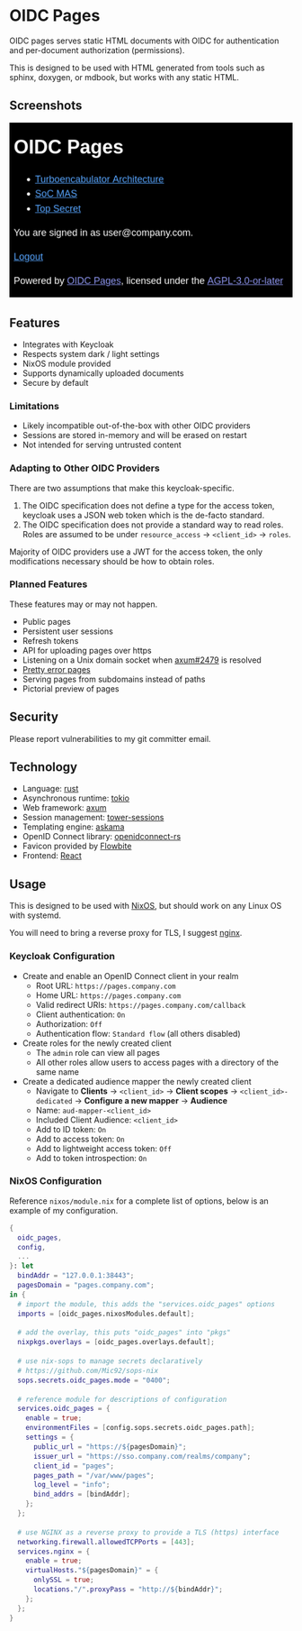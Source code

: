 # OIDC Pages

OIDC pages serves static HTML documents with OIDC for authentication and
per-document authorization (permissions).

This is designed to be used with HTML generated from tools such as sphinx,
doxygen, or mdbook, but works with any static HTML.

## Screenshots

![OIDC Pages index](/screenshots/index.png?raw=true "OIDC Pages index")

## Features

* Integrates with Keycloak
* Respects system dark / light settings
* NixOS module provided
* Supports dynamically uploaded documents
* Secure by default

### Limitations

* Likely incompatible out-of-the-box with other OIDC providers
* Sessions are stored in-memory and will be erased on restart
* Not intended for serving untrusted content

### Adapting to Other OIDC Providers

There are two assumptions that make this keycloak-specific.

1. The OIDC specification does not define a type for the access token,
   keycloak uses a JSON web token which is the de-facto standard.
2. The OIDC specification does not provide a standard way to read roles.
   Roles are assumed to be under `resource_access` -> `<client_id>` -> `roles`.

Majority of OIDC providers use a JWT for the access token,
the only modifications necessary should be how to obtain roles.

### Planned Features

These features may or may not happen.

* Public pages
* Persistent user sessions
* Refresh tokens
* API for uploading pages over https
* Listening on a Unix domain socket when [axum#2479](https://github.com/tokio-rs/axum/pull/2479) is resolved
* [Pretty error pages](https://docs.rs/tower-http/0.5.2/tower_http/services/struct.ServeDir.html#method.not_found_service)
* Serving pages from subdomains instead of paths
* Pictorial preview of pages

## Security

Please report vulnerabilities to my git committer email.

## Technology

* Language: [rust](https://www.rust-lang.org)
* Asynchronous runtime: [tokio](https://tokio.rs)
* Web framework: [axum](https://github.com/tokio-rs/axum)
* Session management: [tower-sessions](https://github.com/maxcountryman/tower-sessions)
* Templating engine: [askama](https://github.com/djc/askama)
* OpenID Connect library: [openidconnect-rs](https://github.com/ramosbugs/openidconnect-rs)
* Favicon provided by [Flowbite](https://flowbite.com/icons)
* Frontend: [React](https://react.dev)

## Usage

This is designed to be used with [NixOS], but should work on any Linux OS with
systemd.

You will need to bring a reverse proxy for TLS, I suggest [nginx].

### Keycloak Configuration

* Create and enable an OpenID Connect client in your realm
  * Root URL: `https://pages.company.com`
  * Home URL: `https://pages.company.com`
  * Valid redirect URIs: `https://pages.company.com/callback`
  * Client authentication: `On`
  * Authorization: `Off`
  * Authentication flow: `Standard flow` (all others disabled)
* Create roles for the newly created client
  * The `admin` role can view all pages
  * All other roles allow users to access pages with a directory of the same name
* Create a dedicated audience mapper the newly created client 
  * Navigate to **Clients** -> `<client_id>` -> **Client scopes**
    -> `<client_id>-dedicated` -> **Configure a new mapper** -> **Audience**
  * Name: `aud-mapper-<client_id>`
  * Included Client Audience: `<client_id>`
  * Add to ID token: `On`
  * Add to access token: `On`
  * Add to lightweight access token: `Off`
  * Add to token introspection: `On`

### NixOS Configuration

Reference `nixos/module.nix` for a complete list of options,
below is an example of my configuration.

```nix
{
  oidc_pages,
  config,
  ...
}: let
  bindAddr = "127.0.0.1:38443";
  pagesDomain = "pages.company.com";
in {
  # import the module, this adds the "services.oidc_pages" options
  imports = [oidc_pages.nixosModules.default];

  # add the overlay, this puts "oidc_pages" into "pkgs"
  nixpkgs.overlays = [oidc_pages.overlays.default];

  # use nix-sops to manage secrets declaratively
  # https://github.com/Mic92/sops-nix
  sops.secrets.oidc_pages.mode = "0400";

  # reference module for descriptions of configuration
  services.oidc_pages = {
    enable = true;
    environmentFiles = [config.sops.secrets.oidc_pages.path];
    settings = {
      public_url = "https://${pagesDomain}";
      issuer_url = "https://sso.company.com/realms/company";
      client_id = "pages";
      pages_path = "/var/www/pages";
      log_level = "info";
      bind_addrs = [bindAddr];
    };
  };

  # use NGINX as a reverse proxy to provide a TLS (https) interface
  networking.firewall.allowedTCPPorts = [443];
  services.nginx = {
    enable = true;
    virtualHosts."${pagesDomain}" = {
      onlySSL = true;
      locations."/".proxyPass = "http://${bindAddr}";
    };
  };
}
```

[NixOS]: https://nixos.org
[nginx]: https://nginx.org
